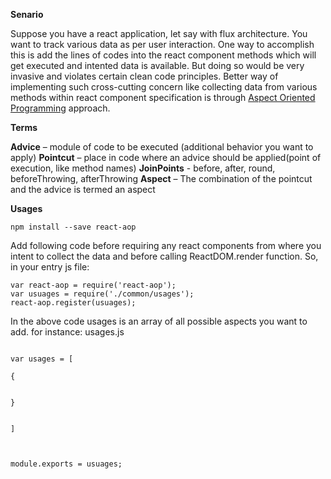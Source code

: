 **Senario**

Suppose you have a react application, let say with flux architecture. You want to track various data as per user interaction. One way to accomplish this is add the lines of codes into the react component methods which will get executed and intented data is available. But doing so would be very invasive and violates certain clean code principles. Better way of implementing such cross-cutting concern like collecting data from various methods within react component specification is through [Aspect Oriented Programming](https://en.wikipedia.org/wiki/Aspect-oriented_programming) approach. 

**Terms**

  **Advice** –  module of code to be executed (additional behavior you want to apply)
  **Pointcut** – place in code where an advice should be applied(point of execution, like method names)
  **JoinPoints** - before, after, round, beforeThrowing, afterThrowing
  **Aspect** – The combination of the pointcut and the advice is termed an aspect



**Usages**

```npm install --save react-aop```

Add following code before requiring any react components from where you intent to collect the data and before calling ReactDOM.render function. So, in your entry js file:
```
var react-aop = require('react-aop');
var usuages = require('./common/usages');
react-aop.register(usuages);
```

In the above code usages is an array of all possible aspects you want to add. for instance: usages.js

```

var usages = [

{


}


]



module.exports = usuages;
```

